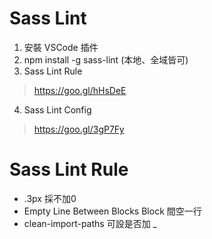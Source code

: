# Sass Lint
1. 安裝 VSCode 插件
2. npm install -g sass-lint (本地、全域皆可)
3. Sass Lint Rule
> https://goo.gl/hHsDeE
4. Sass Lint Config
> https://goo.gl/3gP7Fy


# Sass Lint Rule
* .3px 採不加0
* Empty Line Between Blocks
Block 間空一行
* clean-import-paths
可設是否加 _ 
